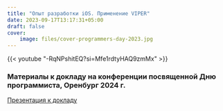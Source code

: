 ```yaml
---
title: "Опыт разработки iOS. Применение VIPER"
date: 2023-09-17T13:17:31+05:00
draft: false
cover:
    image: files/cover-programmers-day-2023.jpg
---
```

{{< youtube "-RqNPshitEQ?si=Mfe1rdtyHAQ9zmMx" >}}

### Материалы к докладу на конференции посвященной Дню программиста, Оренбург 2024 г.

[Презентация к докладу](files/viper-programmers-day-2023.pdf)


